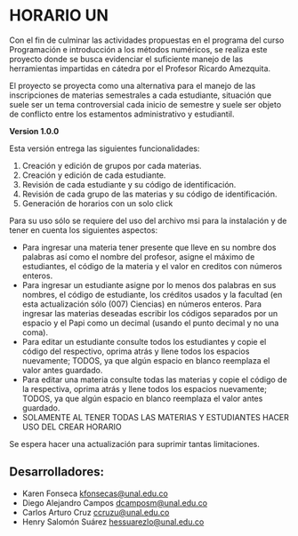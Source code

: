 # HORARIO UN
 
Con el fin de culminar las actividades propuestas en el programa del curso Programación e introducción a los métodos numéricos, se realiza este proyecto donde se busca evidenciar el suficiente manejo de las herramientas impartidas en cátedra por el Profesor Ricardo Amezquita. 

El proyecto se proyecta como una alternativa para el manejo de las inscripciones de materias semestrales a cada estudiante, situación que suele ser un tema controversial cada inicio de semestre y suele ser objeto de conflicto entre los estamentos administrativo y estudiantil.

**Version 1.0.0**

Esta versión entrega las siguientes funcionalidades:

1. Creación y edición de grupos por cada materias.
2. Creación y edición de cada estudiante.
3. Revisión de cada estudiante y su código de identificación.
4. Revisión de cada grupo de las materias y su código de identificación.
5. Generación de horarios con un solo click

Para su uso sólo se requiere del uso del archivo msi para la instalación y de tener en cuenta los siguientes aspectos:

- Para ingresar una materia tener presente que lleve en su nombre dos palabras así como el nombre del profesor, asigne el máximo de estudiantes, el código de la materia y el valor en creditos con números enteros.
- Para ingresar un estudiante asigne por lo menos dos palabras en sus nombres, el código de estudiante, los créditos usados y la facultad (en esta actualización sólo (007) Ciencias) en números enteros. Para ingresar las materias deseadas escribir los códigos separados por un espacio y el Papi como un decimal (usando el punto decimal y no una coma).
- Para editar un estudiante consulte todos los estudiantes y copie el código del respectivo, oprima atrás y llene todos los espacios nuevamente; TODOS, ya que algún espacio en blanco reemplaza el valor antes guardado.
- Para editar una materia consulte todas las materias y copie el código de la respectiva, oprima atrás y llene todos los espacios nuevamente; TODOS, ya que algún espacio en blanco reemplaza el valor antes guardado.
- SOLAMENTE AL TENER TODAS LAS MATERIAS Y ESTUDIANTES HACER USO DEL CREAR HORARIO

Se espera hacer una actualización para suprimir tantas limitaciones.

## Desarrolladores:

- Karen Fonseca <kfonsecas@unal.edu.co>
- Diego Alejandro Campos <dcamposm@unal.edu.co>
- Carlos Arturo Cruz <ccruzu@unal.edu.co>
- Henry Salomón Suárez <hessuarezlo@unal.edu.co>
